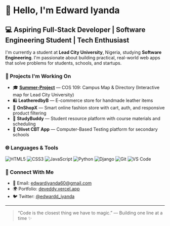 # 👋 Hello, I'm Edward Iyanda

## 💻 Aspiring Full-Stack Developer | Software Engineering Student | Tech Enthusiast

I'm currently a student at **Lead City University**, Nigeria, studying **Software Engineering**. I'm passionate about building practical, real-world web apps that solve problems for students, schools, and startups.

### 🔨 Projects I'm Working On
- 🎓 **[Summer-Project](https://github.com/EdwardIyanda1/Summer-Project)** — COS 109: Campus Map & Directory (Interactive map for Lead City University)
- 🛍️ **LeatheredbyB** — E-commerce store for handmade leather items
- 🛒 **OnShopX** — Smart online fashion store with cart, auth, and responsive product filtering
- 📘 **StudyBuddy** — Student resource platform with course materials and scheduling
- 🧪 **Olivet CBT App** — Computer-Based Testing platform for secondary schools

### 🌐 Languages & Tools
![HTML5](https://img.shields.io/badge/HTML5-E34F26?style=flat&logo=html5&logoColor=white)
![CSS3](https://img.shields.io/badge/CSS3-1572B6?style=flat&logo=css3&logoColor=white)
![JavaScript](https://img.shields.io/badge/JavaScript-F7DF1E?style=flat&logo=javascript&logoColor=black)
![Python](https://img.shields.io/badge/Python-3776AB?style=flat&logo=python&logoColor=white)
![Django](https://img.shields.io/badge/Django-092E20?style=flat&logo=django&logoColor=white)
![Git](https://img.shields.io/badge/Git-F05032?style=flat&logo=git&logoColor=white)
![VS Code](https://img.shields.io/badge/VSCode-007ACC?style=flat&logo=visual-studio-code&logoColor=white)

### 🔗 Connect With Me
- 📧 Email: edwardiyanda60@gmail.com  
- 🌍 Portfolio: [deveddy.vercel.app](https://deveddy.vercel.app)
- 🐦 Twitter: [@edwardd_iyanda](https://twitter.com/edwardd_iyanda)

---

> “Code is the closest thing we have to magic.” — Building one line at a time ✨
